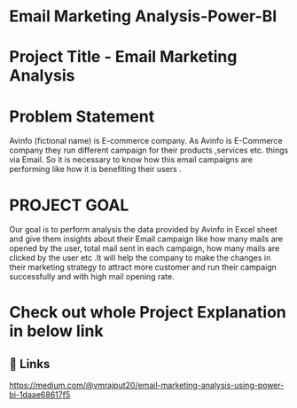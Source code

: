 # Email Marketing Analysis-Power-BI


# Project Title - Email Marketing Analysis

# Problem Statement

Avinfo (fictional name) is E-commerce company. As Avinfo is E-Commerce company they run different campaign for their products ,services etc. things via Email. So it is necessary to know how this email campaigns are performing like how it is benefiting their users .

# PROJECT GOAL
Our goal is to perform analysis the data provided by Avinfo in Excel sheet and give them insights about their Email campaign  like how many mails are opened by the user, total mail sent in each campaign, how many mails are clicked by the user etc .It will help the company to make the changes in their marketing strategy to attract more customer and run their campaign successfully and with high mail opening rate.


#  Check out whole Project Explanation in below link 
## 🔗 Links
https://medium.com/@vmrajput20/email-marketing-analysis-using-power-bi-1daae68617f5
